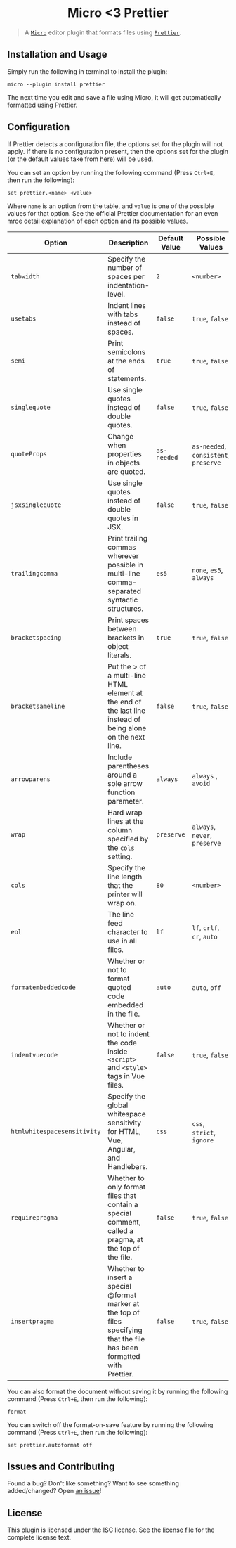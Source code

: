 # <div align="center"> Micro <3 Prettier </div>

> A [`Micro`](https://github.com/zyedidia/micro) editor plugin that formats
> files using [`Prettier`](https://github.com/prettier/prettier).

## Installation and Usage

Simply run the following in terminal to install the plugin:

```
micro --plugin install prettier
```

The next time you edit and save a file using Micro, it will get automatically
formatted using Prettier.

## Configuration

If Prettier detects a configuration file, the options set for the plugin will
not apply. If there is no configuration present, then the options set for the
plugin (or the default values take from
[here](https://prettier.io/docs/en/options.html)) will be used.

You can set an option by running the following command (Press `Ctrl+E`, then run
the following):

```
set prettier.<name> <value>
```

Where `name` is an option from the table, and `value` is one of the possible
values for that option. See the official Prettier documentation for an even mroe
detail explanation of each option and its possible values.

| Option                      | Description                                                                                                               | Default Value | Possible Values                       |
| --------------------------- | ------------------------------------------------------------------------------------------------------------------------- | ------------- | ------------------------------------- |
| `tabwidth`                  | Specify the number of spaces per indentation-level.                                                                       | `2`           | `<number>`                            |
| `usetabs`                   | Indent lines with tabs instead of spaces.                                                                                 | `false`       | `true`, `false`                       |
| `semi`                      | Print semicolons at the ends of statements.                                                                               | `true`        | `true`, `false`                       |
| `singlequote`               | Use single quotes instead of double quotes.                                                                               | `false`       | `true`, `false`                       |
| `quoteProps`                | Change when properties in objects are quoted.                                                                             | `as-needed`   | `as-needed`, `consistent`, `preserve` |
| `jsxsinglequote`            | Use single quotes instead of double quotes in JSX.                                                                        | `false`       | `true`, `false`                       |
| `trailingcomma`             | Print trailing commas wherever possible in multi-line comma-separated syntactic structures.                               | `es5`         | `none`, `es5`, `always`               |
| `bracketspacing`            | Print spaces between brackets in object literals.                                                                         | `true`        | `true`, `false`                       |
| `bracketsameline`           | Put the > of a multi-line HTML element at the end of the last line instead of being alone on the next line.               | `false`       | `true`, `false`                       |
| `arrowparens`               | Include parentheses around a sole arrow function parameter.                                                               | `always`      | `always` , `avoid`                    |
| `wrap`                      | Hard wrap lines at the column specified by the `cols` setting.                                                            | `preserve`    | `always`, `never`, `preserve`         |
| `cols`                      | Specify the line length that the printer will wrap on.                                                                    | `80`          | `<number>`                            |
| `eol`                       | The line feed character to use in all files.                                                                              | `lf`          | `lf`, `crlf`, `cr`, `auto`            |
| `formatembeddedcode`        | Whether or not to format quoted code embedded in the file.                                                                | `auto`        | `auto`, `off`                         |
| `indentvuecode`             | Whether or not to indent the code inside `<script>` and `<style>` tags in Vue files.                                      | `false`       | `true`, `false`                       |
| `htmlwhitespacesensitivity` | Specify the global whitespace sensitivity for HTML, Vue, Angular, and Handlebars.                                         | `css`         | `css`, `strict`, `ignore`             |
| `requirepragma`             | Whether to only format files that contain a special comment, called a pragma, at the top of the file.                     | `false`       | `true`, `false`                       |
| `insertpragma`              | Whether to insert a special @format marker at the top of files specifying that the file has been formatted with Prettier. | `false`       | `true`, `false`                       |

You can also format the document without saving it by running the following
command (Press `Ctrl+E`, then run the following):

```
format
```

You can switch off the format-on-save feature by running the following command
(Press `Ctrl+E`, then run the following):

```
set prettier.autoformat off
```

## Issues and Contributing

Found a bug? Don't like something? Want to see something added/changed? Open
[an issue](https://github.com/gamemaker1/micro-plugin-prettier/issues/new)!

## License

This plugin is licensed under the ISC license. See the
[license file](license.md) for the complete license text.
